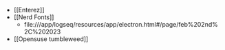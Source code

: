 - [[Enterez]]
- [[Nerd Fonts]]
	- file:///app/logseq/resources/app/electron.html#/page/feb%202nd%2C%202023
- [[Opensuse tumbleweed]]